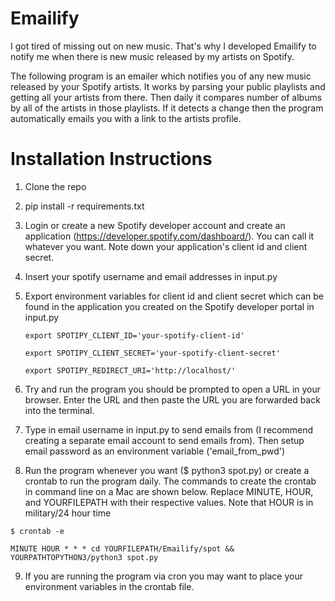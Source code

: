 # Emailify

I got tired of missing out on new music. That's why I developed Emailify to notify me when there is new music released by my artists on Spotify.

The following program is an emailer which notifies you of any new music released by your Spotify artists. It works by parsing your public playlists and getting all your artists from there. Then daily it compares number of albums by all of the artists in those playlists. If it detects a change then the program automatically emails you with a link to the artists profile.

# Installation Instructions
1. Clone the repo
2. pip install -r requirements.txt
3. Login or create a new Spotify developer account and create an application (https://developer.spotify.com/dashboard/). You can call it whatever you want. Note down your application's client id and client secret.
4. Insert your spotify username and email addresses in input.py
5. Export environment variables for client id and client secret which can be found in the application you created on the Spotify developer portal in input.py

    `export SPOTIPY_CLIENT_ID='your-spotify-client-id'`

    `export SPOTIPY_CLIENT_SECRET='your-spotify-client-secret'`

    `export SPOTIPY_REDIRECT_URI='http://localhost/'`

6. Try and run the program you should be prompted to open a URL in your browser. Enter the URL and then paste the URL you are forwarded back into the terminal.
7. Type in email username in input.py to send emails from (I recommend creating a separate email account to send emails from). Then setup email password as an environment variable ('email\_from\_pwd')
8. Run the program whenever you want ($ python3 spot.py) or create a crontab to run the program daily. The commands to create the crontab in command line on a Mac are shown below. Replace MINUTE, HOUR, and YOURFILEPATH with their respective values. Note that HOUR is in military/24 hour time

`$ crontab -e`

    MINUTE HOUR * * * cd YOURFILEPATH/Emailify/spot && YOURPATHTOPYTHON3/python3 spot.py

9. If you are running the program via cron you may want to place your environment variables in the crontab file.